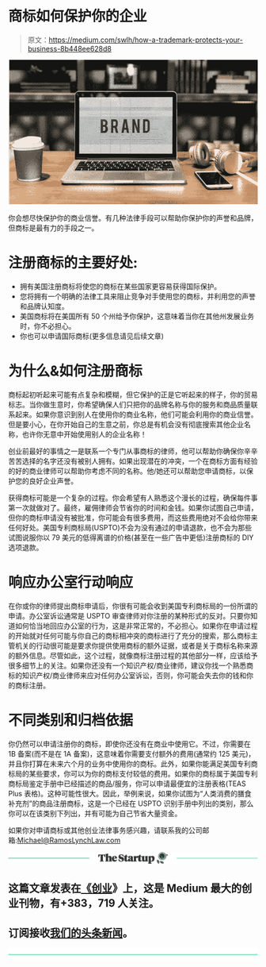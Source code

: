 # 商标如何保护你的企业

> 原文：<https://medium.com/swlh/how-a-trademark-protects-your-business-8b448ee628d8>

![](img/76dbbb6e3beb7b1f139febc705264c82.png)

你会想尽快保护你的商业信誉。有几种法律手段可以帮助你保护你的声誉和品牌，但商标是最有力的手段之一。

# 注册商标的主要好处:

*   拥有美国注册商标将使您的商标在某些国家更容易获得国际保护。
*   您将拥有一个明确的法律工具来阻止竞争对手使用您的商标，并利用您的声誉和品牌认知度。
*   美国商标将在美国所有 50 个州给予你保护，这意味着当你在其他州发展业务时，你不必担心。
*   你也可以申请国际商标(更多信息请见后续文章)

# 为什么&如何注册商标

商标起初听起来可能有点复杂和模糊，但它保护的正是它听起来的样子，你的贸易标志。当你做生意时，你希望确保人们只把你的品牌名称与你的服务和商品质量联系起来。如果你意识到别人在使用你的商业名称，他们可能会利用你的商业信誉。但是要小心，在你开始自己的生意之前，你总是有机会没有彻底搜索其他企业名称，也许你无意中开始使用别人的企业名称！

创业前最好的事情之一是联系一个专门从事商标的律师，他可以帮助你确保你辛辛苦苦选择的名字还没有被别人拥有。如果出现潜在的冲突，一个在商标方面有经验的好的商业律师可以帮助你考虑不同的名称。他/她还可以帮助您申请商标，以保护您的良好企业声誉。

获得商标可能是一个复杂的过程。你会希望有人熟悉这个漫长的过程，确保每件事第一次就做对了。最终，雇佣律师会节省你的时间和金钱。如果你试图自己申请，但你的商标申请没有被批准，你可能会有很多费用，而这些费用绝对不会给你带来任何好处。美国专利商标局(USPTO)不会为没有通过的申请退款，也不会为那些试图说服你以 79 美元的低得离谱的价格(甚至在一些广告中更低)注册商标的 DIY 选项退款。

# 响应办公室行动响应

在你或你的律师提出商标申请后，你很有可能会收到美国专利商标局的一份所谓的申请。办公室诉讼通常是 USPTO 审查律师对你注册的某种形式的反对。只要你知道如何恰当地回应办公室的行为，这是非常正常的，不必担心。如果你在申请过程的开始就对任何可能与你自己的商标相冲突的商标进行了充分的搜索，那么商标主管机关的行动很可能是要求你提供使用商标的额外证据，或者是关于商标名称来源的额外信息。尽管如此，这个过程，就像商标注册过程的其他部分一样，应该给予很多细节上的关注。如果你还没有一个知识产权/商业律师，建议你找一个熟悉商标的知识产权/商业律师来应对任何办公室诉讼，否则，你可能会失去你的钱和你的商标注册。

# 不同类别和归档依据

你仍然可以申请注册你的商标，即使你还没有在商业中使用它。不过，你需要在 1B 备案(而不是在 1A 备案)，这意味着你需要支付额外的费用(通常约 125 美元)，并且你打算在未来六个月的业务中使用你的商标。此外，如果你能满足美国专利商标局的某些要求，你可以为你的商标支付较低的费用。如果你的商标属于美国专利商标局鉴定手册中已经描述的商品/服务，你可以申请最便宜的注册表格(TEAS Plus 表格)。这种可能性很大。因此，举例来说，如果你试图为“人类消费的膳食补充剂”的商品注册商标，这是一个已经在 USPTO 识别手册中列出的类别，那么你可以在该类别下列出，并有可能为自己节省大量资金。

如果你对申请商标或其他创业法律事务感兴趣，请联系我的公司邮箱:[M](mailto:RamosLynchLawOffice@gmail.com)ichael@RamosLynchLaw.com

[![](img/308a8d84fb9b2fab43d66c117fcc4bb4.png)](https://medium.com/swlh)

## 这篇文章发表在[《创业](https://medium.com/swlh)》上，这是 Medium 最大的创业刊物，有+383，719 人关注。

## 订阅接收[我们的头条新闻](http://growthsupply.com/the-startup-newsletter/)。

[![](img/b0164736ea17a63403e660de5dedf91a.png)](https://medium.com/swlh)